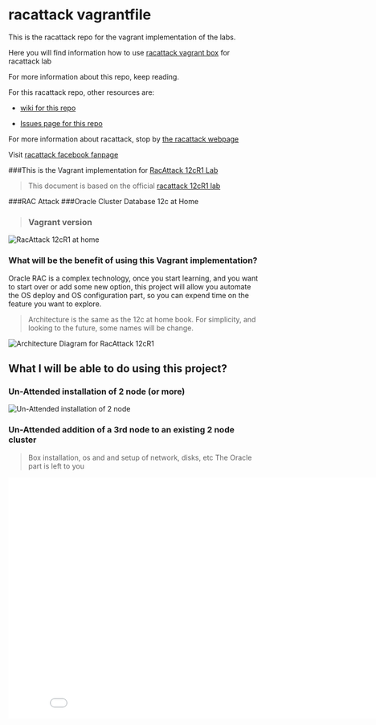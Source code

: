 racattack vagrantfile
===========

This is the racattack repo for the vagrant implementation of the labs.

Here you will find information how to use [racattack vagrant box](http://vagrantcloud.com/kikitux/oracle65-racattack) for racattack lab

For more information about this repo, keep reading.

For this racattack repo, other resources are:

- [wiki for this repo](https://github.com/racattack/vagrantfile/wiki)

- [Issues page for this repo](https://github.com/racattack/vagrantfile/issues)

For more information about racattack, stop by [the racattack webpage](http://racattack.org)

Visit [racattack facebook fanpage](https://www.facebook.com/racattack)

###This is the Vagrant implementation for [RacAttack 12cR1 Lab](http://racattack.org)

>This document is based on the official [racattack 12cR1 lab](http://en.wikibooks.org/wiki/RAC_Attack_-_Oracle_Cluster_Database_at_Home/RAC_Attack_12c/Print_Book)

###RAC Attack
###Oracle Cluster Database 12c at Home
>### Vagrant version

![RacAttack 12cR1 at home](http://upload.wikimedia.org/wikipedia/commons/8/8b/Racattack12c-book-title.png)


### What will be the benefit of using this Vagrant implementation?

Oracle RAC is a complex technology, once you start learning, and you want to start over or add some new option, this project will allow you automate the OS deploy and OS configuration part, so you can expend time on the feature you want to explore.

> Architecture is the same as the 12c at home book. For simplicity, and looking to the future, some names will be change.

![Architecture Diagram for RacAttack 12cR1](https://lh4.googleusercontent.com/-LuX7yDQnz54/UzfMY7Qxw3I/AAAAAAAAAFE/EjBFk-qWEtc/s0/2014-03-30_20-48-46.png)


## What I will be able to do using this project?


### Un-Attended installation of 2 node (or more) 

![Un-Attended installation of 2 node](//youtu.be/YZiKEKf2HPo?rel=0&vq=large)

### Un-Attended addition of a 3rd node to an existing 2 node cluster
> Box installation, os and and setup of network, disks, etc
> The Oracle part is left to you

<iframe width="853" height="480" src="//www.youtube.com/watch?v=_5swmO-hzkQ?rel=0&vq=large" frameborder="0" allowfullscreen></iframe>

